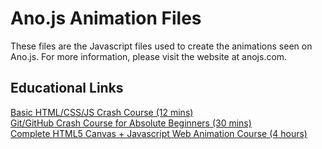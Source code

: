 # Ano.js Animation Files

These files are the Javascript files used to create the animations seen on Ano.js. For more information, please visit the website at anojs.com.

## Educational Links
[Basic HTML/CSS/JS Crash Course (12 mins)](https://www.youtube.com/watch?v=O9Uauq-Gd0c) <br/>
[Git/GitHub Crash Course for Absolute Beginners (30 mins)](https://www.youtube.com/watch?v=SWYqp7iY_Tc) <br/>
[Complete HTML5 Canvas + Javascript Web Animation Course (4 hours)](https://www.youtube.com/playlist?list=PLpPnRKq7eNW3We9VdCfx9fprhqXHwTPXL) <br/>
